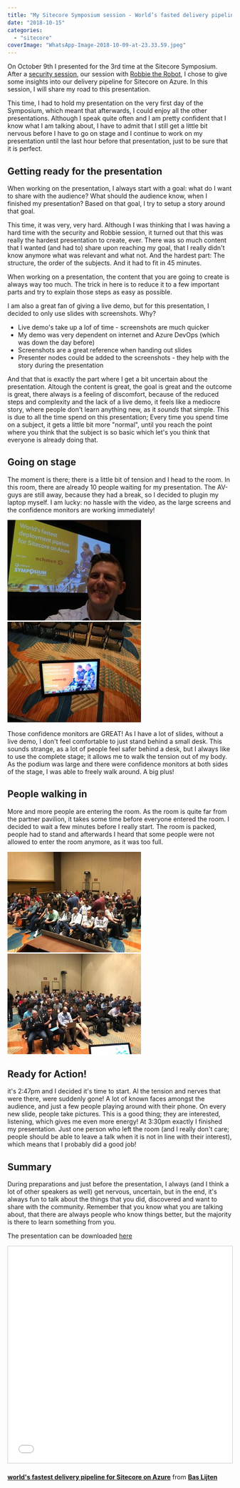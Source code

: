 ```yaml
---
title: "My Sitecore Symposium session - World’s fasted delivery pipeline for Sitecore on Azure"
date: "2018-10-15"
categories: 
  - "sitecore"
coverImage: "WhatsApp-Image-2018-10-09-at-23.33.59.jpeg"
---
```


On October 9th I presented for the 3rd time at the Sitecore Symposium. After a [security session](https://blog.baslijten.com/presenting-at-sitecore-symposium-2016-keeping-hackers-out/), our session with [Robbie the Robot](https://blog.baslijten.com/revealing-robbie-at-the-sitecore-sugcon-2017-windows-iot-raspberry-pi-cognitive-services/), I chose to give some insights into our delivery pipeline for Sitecore on Azure. In this session, I will share my road to this presentation.

This time, I had to hold my presentation on the very first day of the Symposium, which meant that afterwards, I could enjoy all the other presentations. Although I speak quite often and I am pretty confident that I know what I am talking about, I have to admit that I still get a little bit nervous before I have to go on stage and I continue to work on my presentation until the last hour before that presentation, just to be sure that it is perfect.

## Getting ready for the presentation

When working on the presentation, I always start with a goal: what do I want to share with the audience? What should the audience know, when I finished my presentation? Based on that goal, I try to setup a story around that goal.

This time, it was very, very hard. Although I was thinking that I was having a hard time with the security and Robbie session, it turned out that this was really the hardest presentation to create, ever. There was so much content that I wanted (and had to) share upon reaching my goal, that I really didn't know anymore what was relevant and what not. And the hardest part: The structure, the order of the subjects. And it had to fit in 45 minutes.

When working on a presentation, the content that you are going to create is always way too much. The trick in here is to reduce it to a few important parts and try to explain those steps as easy as possible.

I am also a great fan of giving a live demo, but for this presentation, I decided to only use slides with screenshots. Why?

- Live demo's take up a lof of time - screenshots are much quicker
- My demo was very dependent on internet and Azure DevOps (which was down the day before)
- Screenshots are a great reference when handing out slides
- Presenter nodes could be added to the screenshots - they help with the story during the presentation

And that that is exactly the part where I get a bit uncertain about the presentation. Altough the content is great, the goal is great and the outcome is great, there always is a feeling of discomfort, because of the reduced steps and complexity and the lack of a live demo, it feels like a mediocre story, where people don't learn anything new, as it _sounds_ that simple. This is due to all the time spend on this presentation; Every time you spend time on a subject, it gets a little bit more "normal", until you reach the point where you think that the subject is so basic which let's you think that everyone is already doing that.

## Going on stage

The moment is there; there is a little bit of tension and I head to the room. In this room, there are already 10 people waiting for my presentation. The AV-guys are still away, because they had a break, so I decided to plugin my laptop myself. I am lucky: no hassle with the video, as the large screens and the confidence monitors are working immediately!

[![](images/WhatsApp-Image-2018-10-15-at-21.57.38-300x225.jpeg)](http://blog.baslijten.com/wp-content/uploads/2018/10/WhatsApp-Image-2018-10-15-at-21.57.38.jpeg)[![](images/WhatsApp-Image-2018-10-15-at-21.57.36-300x225.jpeg)](http://blog.baslijten.com/wp-content/uploads/2018/10/WhatsApp-Image-2018-10-15-at-21.57.36.jpeg)

Those confidence monitors are GREAT! As I have a lot of slides, without a live demo, I don't feel comfortable to just stand behind a small desk. This sounds strange, as a lot of people feel safer behind a desk, but I always like to use the complete stage; it allows me to walk the tension out of my body. As the podium was large and there were confidence monitors at both sides of the stage, I was able to freely walk around. A big plus!

## People walking in

More and more people are entering the room. As the room is quite far from the partner pavilion, it takes some time before everyone entered the room. I decided to wait a few minutes before I really start. The room is packed, people had to stand and afterwards I heard that some people were not allowed to enter the room anymore, as it was too full.

[![](images/WhatsApp-Image-2018-10-15-at-21.57.40-1-300x225.jpeg)](http://blog.baslijten.com/wp-content/uploads/2018/10/WhatsApp-Image-2018-10-15-at-21.57.40-1.jpeg)[![](images/WhatsApp-Image-2018-10-15-at-21.57.40-300x225.jpeg)](http://blog.baslijten.com/wp-content/uploads/2018/10/WhatsApp-Image-2018-10-15-at-21.57.40.jpeg)

## Ready for Action!

it's 2:47pm and I decided it's time to start. Al the tension and nerves that were there, were suddenly gone! A lot of known faces amongst the audience, and just a few people playing around with their phone. On every new slide, people take pictures. This is a good thing; they are interested, listening, which gives me even more energy! At 3:30pm exactly I finished my presentation. Just one person who left the room (and I really don't care; people should be able to leave a talk when it is not in line with their interest), which means that I probably did a good job!

## Summary

During preparations and just before the presentation, I always (and I think a lot of other speakers as well) get nervous, uncertain, but in the end, it's always fun to talk about the things that you did, discovered and want to share with the community. Remember that you know what you are talking about, that there are always people who know things better, but the majority is there to learn something from you.

The presentation can be downloaded [here](https://www.slideshare.net/baslijten/worlds-fastest-delivery-pipeline-for-sitecore-on-azure)

<iframe src="//www.slideshare.net/slideshow/embed_code/key/5pkrk73hO5Qza7" width="595" height="485" frameborder="0" marginwidth="0" marginheight="0" scrolling="no" style="border:1px solid #CCC; border-width:1px; margin-bottom:5px; max-width: 100%;" allowfullscreen></iframe>

**[world's fastest delivery pipeline for Sitecore on Azure](//www.slideshare.net/baslijten/worlds-fastest-delivery-pipeline-for-sitecore-on-azure "world's fastest delivery pipeline for Sitecore on Azure")** from **[Bas Lijten](https://www.slideshare.net/baslijten)**
